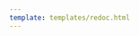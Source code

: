 ```yaml
---
template: templates/redoc.html
---
```


<redoc spec-url="../../internal-apis/application-info-300.yaml"></redoc>
<script src="https://cdn.jsdelivr.net/npm/redoc@next/bundles/redoc.standalone.js"> </script>